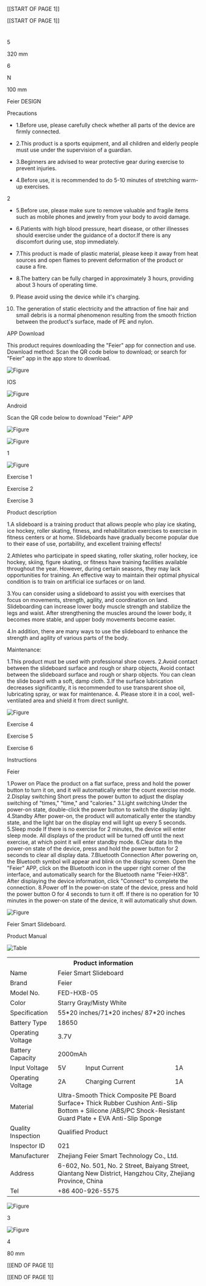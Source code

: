[[START OF PAGE 1]]

[[START OF PAGE 1]]

#

5

320 mm

6

N

100 mm

Feier
DESIGN

Precautions

- 1.Before use, please carefully check whether all parts of the device are firmly connected.

- 2.This product is a sports equipment, and all children and elderly people must use under the supervision of a guardian.

- 3.Beginners are advised to wear protective gear during exercise to prevent injuries.

- 4.Before use, it is recommended to do 5-10 minutes of stretching warm-up exercises.

2

- 5.Before use, please make sure to remove valuable and fragile items such as mobile phones and jewelry from your body to avoid damage.

- 6.Patients with high blood pressure, heart disease, or other illnesses should exercise under the guidance of a doctor.If there is any discomfort during use, stop immediately.

- 7.This product is made of plastic material, please keep it away from heat sources and open flames to prevent deformation of the product or cause a fire.

- 8.The battery can be fully charged in approximately 3 hours, providing about 3 hours of operating time.

9. Please avoid using the device while it's charging.

10. The generation of static electricity and the attraction of fine hair and small debris is a normal phenomenon resulting from the smooth friction between the product's surface, made of PE and nylon.

APP Download

This product requires downloading the "Feier" app for connection and use. Download method: Scan the QR code below to download; or search for "Feier" app in the app store to download.

![Figure](img_FEIER_p1_1.png)

IOS

![Figure](img_FEIER_p1_2.png)

Android

Scan the QR code below to download "Feier" APP

![Figure](img_FEIER_p1_3.png)

![Figure](img_FEIER_p1_4.png)

1

![Figure](img_FEIER_p1_5.png)

Exercise 1

Exercise 2

Exercise 3

Product description

1.A slideboard is a training product that allows people who play ice skating, ice hockey, roller skating, fitness, and rehabilitation exercises to exercise in fitness centers or at home. Slideboards have gradually become popular due to their ease of use, portability, and excellent training effects!

2.Athletes who participate in speed skating, roller skating, roller hockey, ice hockey, skiing, figure skating, or fitness have training facilities available throughout the year. However, during certain seasons, they may lack opportunities for training. An effective way to maintain their optimal physical condition is to train on artificial ice surfaces or on land.

3.You can consider using a slideboard to assist you with exercises that focus on movements, strength, agility, and coordination on land. Slideboarding can increase lower body muscle strength and stabilize the legs and waist. After strengthening the muscles around the lower body, it becomes more stable, and upper body movements become easier.

4.In addition, there are many ways to use the slideboard to enhance the strength and agility of various parts of the body.

Maintenance:

1.This product must be used with professional shoe covers. 2.Avoid contact between the slideboard surface and rough or sharp objects, Avoid contact between the slideboard surface and rough or sharp objects. You can clean the slide board with a soft, damp cloth. 3.If the surface lubrication decreases significantly, it is recommended to use transparent shoe oil, lubricating spray, or wax for maintenance. 4. Please store it in a cool, well-ventilated area and shield it from direct sunlight.

![Figure](img_FEIER_p1_6.png)

Exercise 4

Exercise 5

Exercise 6

Instructions

Feier

1.Power on Place the product on a flat surface, press and hold the power button to turn it on, and it will automatically enter the count exercise mode. 2.Display switching Short press the power button to adjust the display switching of "times," "time," and "calories." 3.Light switching Under the power-on state, double-click the power button to switch the display light. 4.Standby After power-on, the product will automatically enter the standby state, and the light bar on the display end will light up every 5 seconds. 5.Sleep mode If there is no exercise for 2 minutes, the device will enter sleep mode. All displays of the product will be turned off until the next exercise, at which point it will enter standby mode. 6.Clear data In the power-on state of the device, press and hold the power button for 2 seconds to clear all display data. 7.Bluetooth Connection After powering on, the Bluetooth symbol will appear and blink on the display screen. Open the "Feier" APP, click on the Bluetooth icon in the upper right corner of the interface, and automatically search for the Bluetooth name "Feier-HXB". After displaying the device information, click "Connect" to complete the connection. 8.Power off In the power-on state of the device, press and hold the power button O for 4 seconds to turn it off. If there is no operation for 10 minutes in the power-on state of the device, it will automatically shut down.

![Figure](img_FEIER_p1_7.png)

Feier Smart Slideboard.

Product Manual

![Table](img_FEIER_p1_8.png)

<table><tr><th colspan="4">Product information</th></tr><tr><td>Name</td><td colspan="3">Feier Smart Slideboard</td></tr><tr><td>Brand</td><td colspan="3">Feier</td></tr><tr><td>Model No.</td><td colspan="3">FED-HXB-05</td></tr><tr><td>Color</td><td colspan="3">Starry Gray/Misty White</td></tr><tr><td>Specification</td><td colspan="3">55*20 inches/71*20 inches/ 87*20 inches</td></tr><tr><td>Battery Type</td><td colspan="3">18650</td></tr><tr><td>Operating
Voltage</td><td colspan="3">3.7V</td></tr><tr><td>Battery
Capacity</td><td colspan="3">2000mAh</td></tr><tr><td>Input Voltage</td><td>5V</td><td>Input Current</td><td>1A</td></tr><tr><td>Operating
Voltage</td><td>2A</td><td>Charging
Current</td><td>1A</td></tr><tr><td>Material</td><td colspan="3">Ultra-Smooth Thick Composite PE Board Surface+
Thick Rubber Cushion Anti-Slip Bottom + Silicone
/ABS/PC Shock-Resistant Guard Plate + EVA
Anti-Slip Sponge</td></tr><tr><td>Quality
Inspection</td><td colspan="3">Qualified Product</td></tr><tr><td>Inspector ID</td><td colspan="3">021</td></tr><tr><td>Manufacturer</td><td colspan="3">Zhejiang Feier Smart Technology Co., Ltd.</td></tr><tr><td>Address</td><td colspan="3">6-602, No. 501, No. 2 Street, Baiyang Street, Qiantang
New District, Hangzhou City, Zhejiang Province, China</td></tr><tr><td>Tel</td><td colspan="3">+86 400-926-5575</td></tr></table>

![Figure](img_FEIER_p1_9.png)

3

![Figure](img_FEIER_p1_10.png)

4

80 mm

[[END OF PAGE 1]]

[[END OF PAGE 1]]
